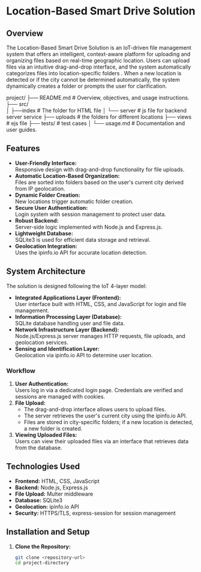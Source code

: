 # Location-Based Smart Drive Solution

## Overview
The Location-Based Smart Drive Solution is an IoT-driven file management system that offers an intelligent, context-aware platform for uploading and organizing files based on real-time geographic location. Users can upload files via an intuitive drag-and-drop interface, and the system automatically categorizes files into location-specific folders . When a new location is detected or if the city cannot be determined automatically, the system dynamically creates a folder or prompts the user for clarification.

project/
├── README.md      # Overview, objectives, and usage instructions.
├── src/  
│   ├──index            # The folder for HTML file
│   └── server     # js file for backend server service
├── uploads      # the folders for different locations
├── views              # ejs file
├── tests/              # test cases
│   └── usage.md          # Documentation and user guides.

## Features
- **User-Friendly Interface:**  
  Responsive design with drag-and-drop functionality for file uploads.
- **Automatic Location-Based Organization:**  
  Files are sorted into folders based on the user's current city derived from IP geolocation.
- **Dynamic Folder Creation:**  
  New locations trigger automatic folder creation.
- **Secure User Authentication:**  
  Login system with session management to protect user data.
- **Robust Backend:**  
  Server-side logic implemented with Node.js and Express.js.
- **Lightweight Database:**  
  SQLite3 is used for efficient data storage and retrieval.
- **Geolocation Integration:**  
  Uses the ipinfo.io API for accurate location detection.

## System Architecture
The solution is designed following the IoT 4-layer model:
- **Integrated Applications Layer (Frontend):**  
  User interface built with HTML, CSS, and JavaScript for login and file management.
- **Information Processing Layer (Database):**  
  SQLite database handling user and file data.
- **Network Infrastructure Layer (Backend):**  
  Node.js/Express.js server manages HTTP requests, file uploads, and geolocation services.
- **Sensing and Identification Layer:**  
  Geolocation via ipinfo.io API to determine user location.

### Workflow
1. **User Authentication:**  
   Users log in via a dedicated login page. Credentials are verified and sessions are managed with cookies.
2. **File Upload:**  
   - The drag-and-drop interface allows users to upload files.
   - The server retrieves the user's current city using the ipinfo.io API.
   - Files are stored in city-specific folders; if a new location is detected, a new folder is created.
3. **Viewing Uploaded Files:**  
   Users can view their uploaded files via an interface that retrieves data from the database.

## Technologies Used
- **Frontend:** HTML, CSS, JavaScript
- **Backend:** Node.js, Express.js
- **File Upload:** Multer middleware
- **Database:** SQLite3
- **Geolocation:** ipinfo.io API
- **Security:** HTTPS/TLS, express-session for session management

## Installation and Setup
1. **Clone the Repository:**
   ```bash
   git clone <repository-url>
   cd project-directory
